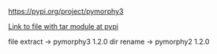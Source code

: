 https://pypi.org/project/pymorphy3

[Link to file with tar module at pypi](
https://files.pythonhosted.org/packages/6d/71/b9b18f9e947edd207a1db2171bc3891d45a52e7faaf28f86016e47d7e3c8/pymorphy3-1.2.0.tar.gz
) 


file extract -> pymorphy3 1.2.0 dir rename -> pymorphy2 1.2.0